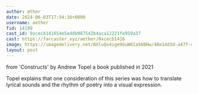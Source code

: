 ```yaml
---
author: æther
date: 2024-06-03T17:54:16+0000
username: aether
fid: 14199
cast_id: 0xcecb141654e5eddb987542b4aca12221fe959a37
cast: https://farcaster.xyz/aether/0xcecb1416
image: https://imagedelivery.net/BXluQx4ige9GuW0Ia56BHw/48e14d3d-a47f-4ea6-0558-2cbdc0430000/original
layout: post
---
```


from 'Constructs'
by Andrew Topel
a book published in 2021

Topel explains that one consideration of this series was how to translate lyrical sounds and the rhythm of poetry into a visual expression.

<img src='https://imagedelivery.net/BXluQx4ige9GuW0Ia56BHw/48e14d3d-a47f-4ea6-0558-2cbdc0430000/original' alt='' referrerpolicy='no-referrer'/>
